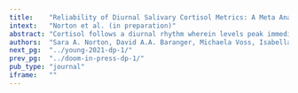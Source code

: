 ```yaml
---
title:    "Reliability of Diurnal Salivary Cortisol Metrics: A Meta Analysis and Investigation in Two Independent Samples"
intext:   "Norton et al. (in preparation)"
abstract: "Cortisol follows a diurnal rhythm wherein levels peak immediately upon awakening and decline slowly over the course of the day. Persistent stress exposure may contribute to negative mental and physical health outcomes via dysregulation of this diurnal rhythm. However, research on the relationship between cortisol and health has been inconsistent. Of the many factors that may contribute to equivocal findings, reliability (i.e., the proportion of the between-person variation that is attributable to measurement error) of diurnal cortisol metrics is of critical importance, as measurement reliability has a strong influence on statistical power and poor reliability will reduce the maximally observable effect size. In the present study, we first conducted a meta-analysis of existing diurnal cortisol reliability studies (n=11) for five cortisol features. Average ICCs ranged from poor (e.g., CAR=0.29) to good (e.g., AUCg=0.63). Second, we estimated the reliability of diurnal cortisol features in two independent samples, the SPAN study (n=147, ages 61-73) and the MLSRA (n=90, age 37). AUCg displayed fair reliability across both SPAN (ICC=0.59) and MLSRA (ICC=0.45) datasets. CARAUC had good reliability in MLSRA (ICC=0.63), but poor reliability in SPAN (ICC=0.36). Other cortisol features demonstrated variable reliability, ranging from poor (0.00) to fair (0.48). Across both studies, individual timepoints had reliability values that were poor-good ranging from 0.32 to 0.75. Finally, given the burden of saliva collection and cortisol processing to research participants and researchers, we estimated that AUCg could be estimated with good (>.60) reliability using fewer samples per day."
authors:  "Sara A. Norton, David A.A. Baranger, Michaela Voss, Isabella Hansen, Erin Bondy, Merlyn Rodrigues, Sarah E. Paul, Elizabeth Edershile, Thomas Rodebaugh, Thomas F. Oltmanns,  Ethan S. Young, Glenn I. Roisman, Jeffry A. Simpson, & Ryan Bogdan"
next_pg:  "../young-2021-dp-1/"
prev_pg:  "../doom-in-press-dp-1/"
pub_type: "journal"
iframe:   ""
---
```

